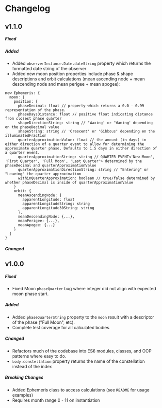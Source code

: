 # Changelog

## **v1.1.0**

##### Fixed

##### Added

- Added `observerInstance.Date.dateString` property which returns the formatted date string of the observer
- Added new moon position properties include phase & shape descriptions and orbit calculations (mean ascending node + mean descending node and mean perigee + mean apogee):

```
new Ephemeris: {
  moon: {
    position: {
      phaseDecimal: float // property which returns a 0.0 - 0.99 representation of the phase.
      phaseDaysDistance: float // positive float indicating distance from closest phase quarter
      shapeDirectionString: string // 'Waxing' or 'Waning' depending on the phaseDecimal value
      shapeString: string // 'Crescent' or 'Gibbous' depending on the illuminatedFraction
      quarterApproximationValue: float // the amount (in days) in either direction of a quarter event to allow for determining the approximate quarter phase. Defaults to 1.5 days in either direction of a quarter event.
      quarterApproximationString: string // QUARTER EVENT<'New Moon', 'First Quarter', 'Full Moon', 'Last Quarter'> determined by the phaseDecimal and quarterApproximationValue
      quarterApproximationDirectionString: string // "Entering" or "Leaving" the quarter approximation
      withinQuarterApproximation: boolean // true/false determined by whether phaseDecimal is inside of quarterApproximationValue
    }
    orbit: {
      meanAscendingNode: {
        apparentLongitude: float
        apparentLongitudeString: string
        apparentLongitude30String: string
      },
      meanDescendingNode: {...},
      meanPerigee: {...},
      meanApogee: {...}
    }
  }
}

```


##### Changed

## **v1.0.0**

##### Fixed
- Fixed Moon `phaseQuarter` bug where integer did not align with expected moon phase start.

##### Added

- Added `phaseQuarterString` property to the `moon` result with a descriptor of the phase ("Full Moon", etc).
- Complete test coverage for all calculated bodies.

##### Changed
- Refactors much of the codebase into ES6 modules, classes, and OOP patterns where easy to do.
- `body.constellation` property returns the name of the constellation instead of the index

##### Breaking Changes

- Added Ephemeris class to access calculations (see `README` for usage examples)
- Requires month range 0 - 11 on instantiation
